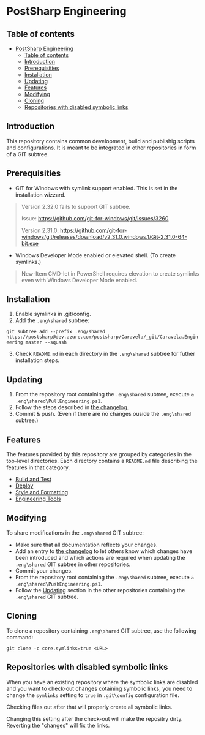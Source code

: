 # PostSharp Engineering

## Table of contents

- [PostSharp Engineering](#postsharp-engineering)
  - [Table of contents](#table-of-contents)
  - [Introduction](#introduction)
  - [Prerequisities](#prerequisities)
  - [Installation](#installation)
  - [Updating](#updating)
  - [Features](#features)
  - [Modifying](#modifying)
  - [Cloning](#cloning)
  - [Repositories with disabled symbolic links](#repositories-with-disabled-symbolic-links)

## Introduction

This repository contains common development, build and publishig scripts and configurations. It is meant to be integrated in other repositories in form of a GIT subtree.

## Prerequisities

- GIT for Windows with symlink support enabled. This is set in the installation wizzard.
> Version 2.32.0 fails to support GIT subtree.
> 
> Issue: https://github.com/git-for-windows/git/issues/3260
> 
> Version 2.31.0: https://github.com/git-for-windows/git/releases/download/v2.31.0.windows.1/Git-2.31.0-64-bit.exe
- Windows Developer Mode enabled or elevated shell. (To create symlinks.)
> New-Item CMD-let in PowerShell requires elevation to create symlinks even with Windows Developer Mode enabled.

## Installation

1. Enable symlinks in .git/config.
2. Add the `.eng\shared` subtree:

`git subtree add --prefix .eng/shared https://postsharp@dev.azure.com/postsharp/Caravela/_git/Caravela.Engineering master --squash`

3. Check `README.md` in each directory in the `.eng\shared` subtree for futher installation steps.

## Updating

1. From the repository root containing the `.eng\shared` subtree, execute `& .eng\shared\PullEngineering.ps1`.
2. Follow the steps described in [the changelog](CHANGELOG.md).
3. Commit & push. (Even if there are no changes ouside the `.eng\shared` subtree.)

## Features

The features provided by this repository are grouped by categories in the top-level directories. Each directory contains a `README.md` file describing the features in that category.

- [Build and Test](build/README.md)
- [Deploy](deploy/README.md)
- [Style and Formatting](style/README.md)
- [Engineering Tools](tools/README.md)

## Modifying

To share modifications in the `.eng\shared` GIT subtree:

- Make sure that all documentation reflects your changes.
- Add an entry to [the changelog](CHANGELOG.md) to let others know which changes have been introduced and which actions are required when updating the `.eng\shared` GIT subtree in other repositories.
- Commit your changes.
- From the repository root containing the `.eng\shared` subtree, execute `& .eng\shared\PushEngineering.ps1`.
- Follow the [Updating](#updating) section in the other repositories containing the `.eng\shared` GIT subtree.

## Cloning

To clone a repository containing `.eng\shared` GIT subtree, use the following command:

`git clone -c core.symlinks=true <URL>`

## Repositories with disabled symbolic links

When you have an existing repository where the symbolic links are disabled and you want to check-out changes cotaining symbolic links, you need to change the `symlinks` setting to `true` in `.git\config` configuration file.

Checking files out after that will properly create all symbolic links.

Changing this setting after the check-out will make the repositry dirty. Reverting the "changes" will fix the links.